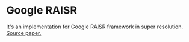 # Google RAISR #
It's an implementation for Google RAISR framework in super resolution. [Source paper.](https://arxiv.org/abs/1606.01299)